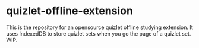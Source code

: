 # quizlet-offline-extension
This is the repository for an opensource quizlet offline studying extension. It uses IndexedDB to store quizlet sets when you go the page of a quizlet set. WIP.
